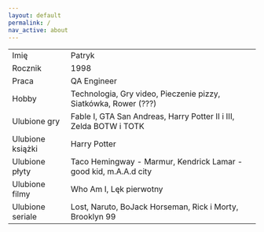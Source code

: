 ```yaml
---
layout: default
permalink: /
nav_active: about
---
```


<div id="content">
    <table>
        <tr>
            <td>Imię</td><td>Patryk</td>
        </tr>
        <tr>
            <td>Rocznik</td><td>1998</td>
        </tr>
        <tr>
            <td>Praca</td><td>QA Engineer</td>
        </tr>
        <tr>
            <td>Hobby</td><td>Technologia, Gry video, Pieczenie pizzy, Siatkówka, Rower (???)</td>
        </tr>
        <tr>
            <td>Ulubione gry</td><td>Fable I, GTA San Andreas, Harry Potter II i III, Zelda BOTW i TOTK</td>
        </tr>
        <tr>
            <td>Ulubione książki</td><td>Harry Potter</td>
        </tr>
        <tr>
            <td>Ulubione płyty</td><td>Taco Hemingway - Marmur, Kendrick Lamar - good kid, m.A.A.d city</td>
        </tr>
        <tr>
            <td>Ulubione filmy</td><td>Who Am I, Lęk pierwotny</td>
        </tr>
        <tr>
            <td>Ulubione seriale</td><td>Lost, Naruto, BoJack Horseman, Rick i Morty, Brooklyn 99</td>
        </tr>
    </table>
</div>
